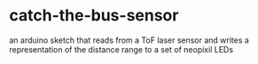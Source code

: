 # catch-the-bus-sensor
an arduino sketch that reads from a ToF laser sensor and writes a representation of the distance range to a set of neopixil LEDs
